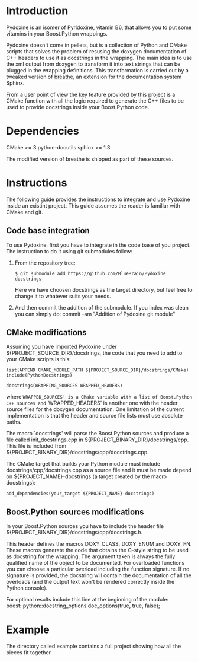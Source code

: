 # Introduction

Pydoxine is an isomer of Pyridoxine, vitamin B6, that allows you to put some
vitamins in your Boost.Python wrappings.

Pydoxine doesn't come in pellets, but is a collection of Python and CMake
scripts that solves the problem of resusing the doxygen documentation of
C++ headers to use it as docstrings in the wrapping. The main idea is to use
the xml output from doxygen to transform it into text strings that can be plugged
in the wrapping definitions. This transformation is carried out by a tweaked
version of [breathe](https://github.com/michaeljones/breathe), an extension for
the documentation system Sphinx.

From a user point of view the key feature provided by this project is a CMake
function with all the logic required to generate the C++ files to be used
to provide docstrings inside your Boost.Python code.

# Dependencies

CMake >= 3
python-docutils
sphinx >= 1.3

The modified version of breathe is shipped as part of these sources.

# Instructions

The following guide provides the instructions to integrate and use Pydoxine
inside an existint project. This guide assumes the reader is familiar with
CMake and git.

## Code base integration

To use Pydoxine, first you have to integrate in the code base of you project.
The instruction to do it using git submodules follow:

 1. From the repository tree:

        $ git submodule add https://github.com/BlueBrain/Pydoxine docstrings

    Here we have choosen docstrings as the target directory, but feel free to
    change it to whatever suits your needs.

 2. And then commit the addition of the submodule. If you index was clean you
    can simply do:
 commit -am "Addition of Pydoxine git module"

## CMake modifications

Assuming you have imported Pydoxine under ${PROJECT_SOURCE_DIR}/docstrings,
the code that you need to add to your CMake scripts is this:

    list(APPEND CMAKE_MODULE_PATH ${PROJECT_SOURCE_DIR}/docstrings/CMake)
    include(PythonDocstrings)

    docstrings(WRAPPING_SOURCES WRAPPED_HEADERS)

where `WRAPPED_SOURCES' is a CMake variable with a list of Boost.Python C++
sources and `WRAPPED_HEADERS' is another one with the header source files for the
doxygen documentation. One limitation of the current implementation is that the
header and source file lists must use absolute paths.

The macro `docstrings' will parse the Boost.Python sources and produce a file
called init_docstrings.cpp in ${PROJECT_BINARY_DIR}/docstrings/cpp. This file
is included from ${PROJECT_BINARY_DIR}/docstrings/cpp/docstrings.cpp.

The CMake target that builds your Python module must include
docstrings/cpp/docstrings.cpp as a source file and it must be made depend
on ${PROJECT_NAME}-docstrings (a target created by the macro docstrings):

    add_dependencies(your_target ${PROJECT_NAME}-docstrings)

## Boost.Python sources modifications

In your Boost.Python sources you have to include the header file
${PROJECT_BINARY_DIR}/docstrings/cpp/docstrings.h.

This header defines the macros DOXY_CLASS, DOXY_ENUM and DOXY_FN. These macros
generate the code that obtains the C-style string to be used as docstring
for the wrapping. The argument taken is always the fully qualified name of the
object to be documented. For overloaded functions you can choose a particular
overload including the function signature. If no signature is provided, the
docstring will contain the documentation of all the overloads (and the output
text won't be rendered correctly inside the Python console).

For optimal results include this line at the beginning of the module:
  boost::python::docstring_options doc_options(true, true, false);

# Example

The directory called example contains a full project showing how all the pieces
fit together.
